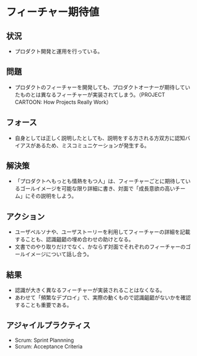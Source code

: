 # フィーチャー期待値
## 状況
- プロダクト開発と運用を行っている。

## 問題
- プロダクトのフィーチャーを開発しても、プロダクトオーナーが期待していたものとは異なるフィーチャーが実装されてしまう。（PROJECT CARTOON: How Projects Really Work）

## フォース
- 自身としては正しく説明したとしても、説明をする方される方双方に認知バイアスがあるため、ミスコミュニケーションが発生する。

## 解決策
- 「プロダクトへもっとも情熱をもつ人」は、フィーチャーごとに期待しているゴールイメージを可能な限り詳細に書き、対面で「成長意欲の高いチーム」にその説明をしよう。

## アクション
- ユーザペルソナや、ユーザストーリーを利用してフィーチャーの詳細を記載することも、認識齟齬の埋め合わせの助けとなる。
- 文書でのやり取りだけでなく、かならず対面でそれぞれのフィーチャーのゴールイメージについて話し合う。

## 結果
- 認識が大きく異なるフィーチャーが実装されることはなくなる。
- あわせて「頻繁なデプロイ」で、実際の動くもので認識齟齬がないかを確認することも重要である。

## アジャイルプラクティス
- Scrum: Sprint Plannning
- Scrum: Acceptance Criteria
